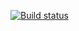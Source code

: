 [![Build status](https://ci.appveyor.com/api/projects/status/4ni9531udxoxqxux?svg=true)](https://ci.appveyor.com/project/MarinaMatvienko/patterns-2)
